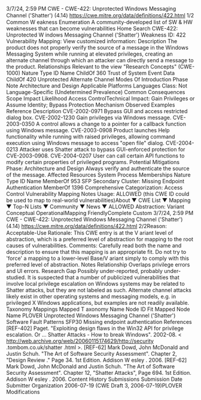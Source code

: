 3/7/24, 2:59 PM CWE - CWE-422: Unprotected Windows Messaging Channel ('Shatter') (4.14)
https://cwe.mitre.org/data/deﬁnitions/422.html 1/2
Common W eakness Enumeration
A community-developed list of SW & HW weaknesses that can become
vulnerabilities
Home Search
CWE-422: Unprotected W indows Messaging Channel ('Shatter')
Weakness ID: 422
Vulnerability Mapping: 
View customized information:
 Description
The product does not properly verify the source of a message in the Windows Messaging System while running at elevated privileges,
creating an alternate channel through which an attacker can directly send a message to the product.
 Relationships
 Relevant to the view "Research Concepts" (CWE-1000)
Nature Type ID Name
ChildOf 360 Trust of System Event Data
ChildOf 420 Unprotected Alternate Channel
 Modes Of Introduction
Phase Note
Architecture and Design
 Applicable Platforms
Languages
Class: Not Language-Specific (Undetermined Prevalence)
 Common Consequences
Scope Impact Likelihood
Access ControlTechnical Impact: Gain Privileges or Assume Identity; Bypass Protection Mechanism
 Observed Examples
Reference Description
CVE-2002-0971 Bypass GUI and access restricted dialog box.
CVE-2002-1230 Gain privileges via Windows message.
CVE-2003-0350 A control allows a change to a pointer for a callback function using Windows message.
CVE-2003-0908 Product launches Help functionality while running with raised privileges, allowing command execution
using Windows message to access "open file" dialog.
CVE-2004-0213 Attacker uses Shatter attack to bypass GUI-enforced protection for CVE-2003-0908.
CVE-2004-0207 User can call certain API functions to modify certain properties of privileged programs.
 Potential Mitigations
Phase: Architecture and Design
Always verify and authenticate the source of the message.
 Affected Resources
System Process
 Memberships
Nature Type ID Name
MemberOf 953 SFP Secondary Cluster: Missing Endpoint Authentication
MemberOf 1396 Comprehensive Categorization: Access Control
 Vulnerability Mapping Notes
Usage: ALLOWED (this CWE ID could be used to map to real-world vulnerabilities)About ▼ CWE List ▼ Mapping ▼ Top-N Lists ▼ Community ▼ News ▼
ALLOWED
Abstraction: Variant
Conceptual OperationalMapping
FriendlyComplete Custom
3/7/24, 2:59 PM CWE - CWE-422: Unprotected Windows Messaging Channel ('Shatter') (4.14)
https://cwe.mitre.org/data/deﬁnitions/422.html 2/2Reason: Acceptable-Use
Rationale:
This CWE entry is at the V ariant level of abstraction, which is a preferred level of abstraction for mapping to the root causes of
vulnerabilities.
Comments:
Carefully read both the name and description to ensure that this mapping is an appropriate fit. Do not try to 'force' a mapping to a
lower-level Base/V ariant simply to comply with this preferred level of abstraction.
 Notes
Relationship
Overlaps privilege errors and UI errors.
Research Gap
Possibly under-reported, probably under-studied. It is suspected that a number of publicized vulnerabilities that involve local
privilege escalation on Windows systems may be related to Shatter attacks, but they are not labeled as such.
Alternate channel attacks likely exist in other operating systems and messaging models, e.g. in privileged X Windows applications,
but examples are not readily available.
 Taxonomy Mappings
Mapped T axonomy Name Node ID Fit Mapped Node Name
PLOVER Unprotected Windows Messaging Channel ('Shatter')
Software Fault Patterns SFP30 Missing endpoint authentication
 References
[REF-402] Paget. "Exploiting design flaws in the Win32 API for privilege escalation. Or ... Shatter Attacks - How to break
Windows". 2002-08. < http://web.archive.org/web/20060115174629/http://security .tombom.co.uk/shatter .html >.
[REF-62] Mark Dowd, John McDonald and Justin Schuh. "The Art of Software Security Assessment". Chapter 2, "Design Review ."
Page 34. 1st Edition. Addison W esley . 2006.
[REF-62] Mark Dowd, John McDonald and Justin Schuh. "The Art of Software Security Assessment". Chapter 12, "Shatter
Attacks", Page 694. 1st Edition. Addison W esley . 2006.
 Content History
 Submissions
Submission Date Submitter Organization
2006-07-19
(CWE Draft 3, 2006-07-19)PLOVER
 Modifications